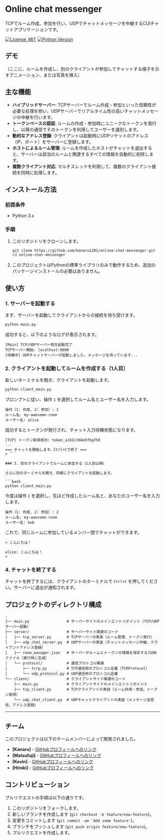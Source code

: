 # Online chat messenger

TCPでルーム作成、参加を行い、UDPでチャットメッセージを中継するCUIチャットアプリケーションです。

[![License: MIT](https://img.shields.io/badge/License-MIT-yellow.svg)](https://opensource.org/licenses/MIT)
[![Python Version](https://img.shields.io/badge/python-3.x-blue.svg)](https://www.python.org/)

## デモ

（ここに、ルームを作成し、別のクライアントが参加してチャットする様子を示すアニメーション、または写真を挿入）




## 主な機能

*   **ハイブリッドサーバー**: TCPサーバーでルーム作成・参加といった信頼性が必要な処理を担い、UDPサーバーでリアルタイム性の高いチャットメッセージの中継を行います。
*   **トークンベースの認証**: ルームの作成・参加時にユニークなトークンを発行し、以降の通信でそのトークンを利用してユーザーを識別します。
*   **動的なアドレス登録**: クライアントは起動時にUDPソケットのアドレス（IP、ポート）をサーバーに登録します。
*   **ホストによるルーム管理**: ルームを作成したホストがチャットを退出すると、サーバーは該当のルームと関連するすべての情報を自動的に削除します。
*   **複数クライアント対応**: マルチスレッドを利用して、複数のクライアント接続を同時に処理します。
 
## インストール方法

### 前提条件
*   Python 3.x

### 手順
1.  このリポジトリをクローンします。
    ```bash
    git clone https://github.com/kanaru1201/online-chat-messenger.git
    cd online-chat-messenger
    ```
2.  このプロジェクトはPythonの標準ライブラリのみで動作するため、追加のパッケージインストールの必要はありません。

## 使い方

### 1. サーバーを起動する

まず、サーバーを起動してクライアントからの接続を待ち受けます。

```bash
python main.py
```

成功すると、以下のようなログが表示されます。
```
[Main] TCP/UDPサーバー両方起動完了
TCPサーバー開始: localhost:9090
[待機中] UDPチャットサーバーが起動しました。メッセージを待っています...
```

### 2. クライアントを起動してルームを作成する（1人目）

新しいターミナルを開き、クライアントを起動します。

```bash
python client_main.py
```

プロンプトに従い、操作 `1` を選択してルーム名とユーザー名を入力します。

```
操作（1: 作成, 2: 参加）: 1
ルーム名: my-awesome-room
ユーザー名: alice
```

成功するとトークンが発行され、チャット入力待機状態になります。

```
[TCP] トークン取得成功: token_a1b2c3d4e5f6g7h8
...
=== チャットを開始します。Ctrl+Cで終了 ===
> ```

### 3. 別のクライアントでルームに参加する（2人目以降）

さらに別のターミナルを開き、同様にクライアントを起動します。

```bash
python client_main.py
```

今度は操作 `2` を選択し、先ほど作成したルーム名と、あなたのユーザー名を入力します。

```
操作（1: 作成, 2: 参加）: 2
ルーム名: my-awesome-room
ユーザー名: bob
```

これで、同じルームに参加しているメンバー間でチャットができます。

```
> こんにちは！

alice: こんにちは！
> 
```

### 4. チャットを終了する

チャットを終了するには、クライアントのターミナルで `Ctrl+C` を押してください。サーバーに退出が通知されます。

## プロジェクトのディレクトリ構成

```
.
├── main.py                 # サーバーサイドのメインエントリポイント（TCP/UDPサーバー起動）
├── server/                 # サーバーサイド関連のコード
│   ├── tcp_server.py       # TCPサーバーの実装（ルーム管理、トークン発行）
│   ├── udp_chat_server.py  # UDPサーバーの実装（チャットメッセージ中継、クライアントアドレス登録）
│   ├── room_manager.json   # サーバーがルームとトークンの情報を保存するJSONファイル（実行時に生成）
│   └── protocol/           # 通信プロトコル関連
│       ├── tcrp.py         # TCP通信用のプロトコル定義（TCRProtocol）
│       └── udp_protocol.py # UDP通信用のプロトコル定義
└── client/                 # クライアントサイド関連のコード
    ├── main.py             # クライアントサイドのメインエントリポイント
    ├── tcp_client.py       # TCPクライアントの実装（ルーム作成・参加、トークン取得）
    └── udp_chat_client.py  # UDPチャットクライアントの実装（メッセージ送受信、アドレス登録）
```


---


## チーム

このプロジェクトは以下のチームメンバーによって開発されました。

*   **[Kanaru]** - [GitHubプロフィールへのリンク](https://github.com/kanaru1201)
*   **[Matsufuji]** - [GitHubプロフィールへのリンク](https://github.com/matsufuji06)
*   **[Kevin]** - [GitHubプロフィールへのリンク](https://github.com/KevinRyouInoue)
*   **[Hiroki]** - [GitHubプロフィールへのリンク](https://github.com/hiroki-jandararin)

## コントリビューション

プルリクエストの手順は以下の通りです。
1.  このリポジトリをフォークします。
2.  新しいブランチを作成します (`git checkout -b feature/new-feature`)。
3.  変更をコミットします (`git commit -am 'Add some feature'`)。
4.  ブランチをプッシュします (`git push origin feature/new-feature`)。
5.  プルリクエストを作成します。








